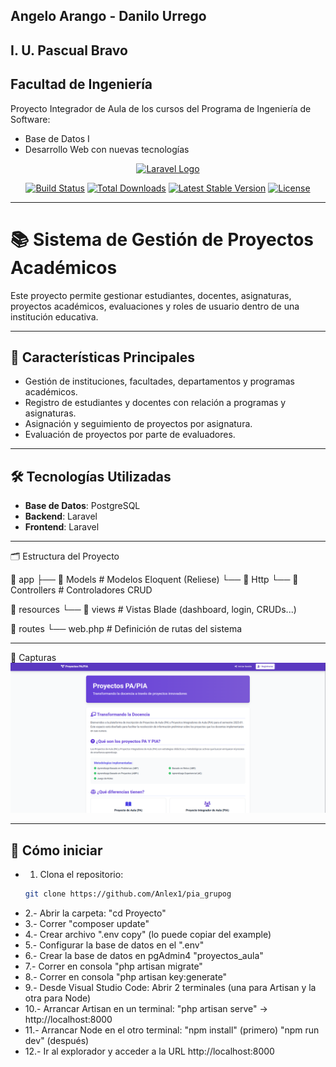 ## Angelo Arango - Danilo Urrego
## I. U. Pascual Bravo
## Facultad de Ingeniería

Proyecto Integrador de Aula de los cursos del Programa de Ingeniería de Software:
- Base de Datos I
- Desarrollo Web con nuevas tecnologías


<p align="center"><a href="https://laravel.com" target="_blank"><img src="https://raw.githubusercontent.com/laravel/art/master/logo-lockup/5%20SVG/2%20CMYK/1%20Full%20Color/laravel-logolockup-cmyk-red.svg" width="400" alt="Laravel Logo"></a></p>

<p align="center">
<a href="https://github.com/laravel/framework/actions"><img src="https://github.com/laravel/framework/workflows/tests/badge.svg" alt="Build Status"></a>
<a href="https://packagist.org/packages/laravel/framework"><img src="https://img.shields.io/packagist/dt/laravel/framework" alt="Total Downloads"></a>
<a href="https://packagist.org/packages/laravel/framework"><img src="https://img.shields.io/packagist/v/laravel/framework" alt="Latest Stable Version"></a>
<a href="https://packagist.org/packages/laravel/framework"><img src="https://img.shields.io/packagist/l/laravel/framework" alt="License"></a>
</p>

---

# 📚 Sistema de Gestión de Proyectos Académicos

Este proyecto permite gestionar estudiantes, docentes, asignaturas, proyectos académicos, evaluaciones y roles de usuario dentro de una institución educativa.

---

## 🧩 Características Principales

- Gestión de instituciones, facultades, departamentos y programas académicos.
- Registro de estudiantes y docentes con relación a programas y asignaturas.
- Asignación y seguimiento de proyectos por asignatura.
- Evaluación de proyectos por parte de evaluadores.

---

## 🛠️ Tecnologías Utilizadas

- **Base de Datos**: PostgreSQL
- **Backend**: Laravel
- **Frontend**: Laravel

---

🗂️ Estructura del Proyecto

📁 app
├── 📁 Models               # Modelos Eloquent (Reliese)
└── 📁 Http
    └── 📁 Controllers     # Controladores CRUD

📁 resources
└── 📁 views               # Vistas Blade (dashboard, login, CRUDs...)

📁 routes
└── web.php               # Definición de rutas del sistema

---

📸 Capturas
![Incio](assets/inicio.png)


---

## 🚀 Cómo iniciar

- 1. Clona el repositorio:
   ```bash
   git clone https://github.com/Anlex1/pia_grupog
- 2.- Abrir la carpeta: "cd Proyecto"
- 3.- Correr "composer update" 
- 4.- Crear archivo ".env copy" (lo puede copiar del example) 
- 5.- Configurar la base de datos en el ".env" 
- 6.- Crear la base de datos en pgAdmin4 "proyectos_aula" 
- 7.- Correr en consola "php artisan migrate"
- 8.- Correr en consola "php artisan key:generate"
- 9.- Desde Visual Studio Code: Abrir 2 terminales (una para Artisan y la otra para Node) 
- 10.- Arrancar Artisan en un terminal: "php artisan serve" -> http://localhost:8000 
- 11.- Arrancar Node en el otro terminal: "npm install" (primero) "npm run dev" (después) 
- 12.- Ir al explorador y acceder a la URL http://localhost:8000


